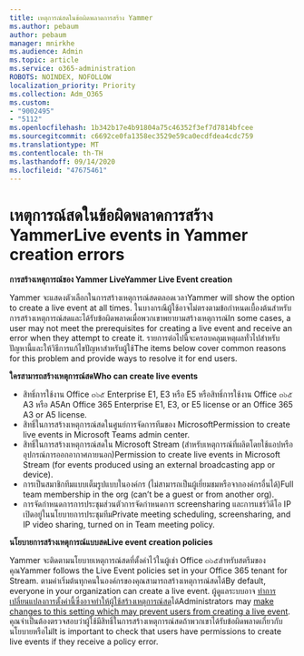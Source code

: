 ```yaml
---
title: เหตุการณ์สดในข้อผิดพลาดการสร้าง Yammer
ms.author: pebaum
author: pebaum
manager: mnirkhe
ms.audience: Admin
ms.topic: article
ms.service: o365-administration
ROBOTS: NOINDEX, NOFOLLOW
localization_priority: Priority
ms.collection: Adm_O365
ms.custom:
- "9002495"
- "5112"
ms.openlocfilehash: 1b342b17e4b91804a75c46352f3ef7d7814bfcee
ms.sourcegitcommit: c6692ce0fa1358ec3529e59ca0ecdfdea4cdc759
ms.translationtype: MT
ms.contentlocale: th-TH
ms.lasthandoff: 09/14/2020
ms.locfileid: "47675461"
---
```

# <a name="live-events-in-yammer-creation-errors"></a><span data-ttu-id="a617c-102">เหตุการณ์สดในข้อผิดพลาดการสร้าง Yammer</span><span class="sxs-lookup"><span data-stu-id="a617c-102">Live events in Yammer creation errors</span></span>

<span data-ttu-id="a617c-103">**การสร้างเหตุการณ์ของ Yammer Live**</span><span class="sxs-lookup"><span data-stu-id="a617c-103">**Yammer Live Event creation**</span></span>

<span data-ttu-id="a617c-104">Yammer จะแสดงตัวเลือกในการสร้างเหตุการณ์สดตลอดเวลา</span><span class="sxs-lookup"><span data-stu-id="a617c-104">Yammer will show the option to create a live event at all times.</span></span> <span data-ttu-id="a617c-105">ในบางกรณีผู้ใช้อาจไม่ตรงตามข้อกำหนดเบื้องต้นสำหรับการสร้างเหตุการณ์สดและได้รับข้อผิดพลาดเมื่อพวกเขาพยายามสร้างเหตุการณ์</span><span class="sxs-lookup"><span data-stu-id="a617c-105">In some cases, a user may not meet the prerequisites for creating a live event and receive an error when they attempt to create it.</span></span> <span data-ttu-id="a617c-106">รายการต่อไปนี้จะครอบคลุมเหตุผลทั่วไปสำหรับปัญหานี้และให้วิธีการแก้ไขปัญหาสำหรับผู้ใช้</span><span class="sxs-lookup"><span data-stu-id="a617c-106">The items below cover common reasons for this problem and provide ways to resolve it for end users.</span></span>

<span data-ttu-id="a617c-107">**ใครสามารถสร้างเหตุการณ์สด**</span><span class="sxs-lookup"><span data-stu-id="a617c-107">**Who can create live events**</span></span>
- <span data-ttu-id="a617c-108">สิทธิ์การใช้งาน Office ๓๖๕ Enterprise E1, E3 หรือ E5 หรือสิทธิ์การใช้งาน Office ๓๖๕ A3 หรือ A5</span><span class="sxs-lookup"><span data-stu-id="a617c-108">An Office 365 Enterprise E1, E3, or E5 license or an Office 365 A3 or A5 license.</span></span>
- <span data-ttu-id="a617c-109">สิทธิ์ในการสร้างเหตุการณ์สดในศูนย์การจัดการทีมของ Microsoft</span><span class="sxs-lookup"><span data-stu-id="a617c-109">Permission to create live events in Microsoft Teams admin center.</span></span>
- <span data-ttu-id="a617c-110">สิทธิ์ในการสร้างเหตุการณ์สดใน Microsoft Stream (สำหรับเหตุการณ์ที่ผลิตโดยใช้แอปหรืออุปกรณ์การออกอากาศภายนอก)</span><span class="sxs-lookup"><span data-stu-id="a617c-110">Permission to create live events in Microsoft Stream (for events produced using an external broadcasting app or device).</span></span>
- <span data-ttu-id="a617c-111">การเป็นสมาชิกทีมแบบเต็มรูปแบบในองค์กร (ไม่สามารถเป็นผู้เยี่ยมชมหรือจากองค์กรอื่นได้)</span><span class="sxs-lookup"><span data-stu-id="a617c-111">Full team membership in the org (can’t be a guest or from another org).</span></span>
- <span data-ttu-id="a617c-112">การจัดกำหนดการการประชุมส่วนตัวการจัดกำหนดการ screensharing และการแชร์วิดีโอ IP เปิดอยู่ในนโยบายการประชุมทีม</span><span class="sxs-lookup"><span data-stu-id="a617c-112">Private meeting scheduling, screensharing, and IP video sharing, turned on in Team meeting policy.</span></span>

<span data-ttu-id="a617c-113">**นโยบายการสร้างเหตุการณ์แบบสด**</span><span class="sxs-lookup"><span data-stu-id="a617c-113">**Live event creation policies**</span></span>

<span data-ttu-id="a617c-114">Yammer จะติดตามนโยบายเหตุการณ์สดที่ตั้งค่าไว้ในผู้เช่า Office ๓๖๕สำหรับสตรีมของคุณ</span><span class="sxs-lookup"><span data-stu-id="a617c-114">Yammer follows the Live Event policies set in your Office 365 tenant for Stream.</span></span> <span data-ttu-id="a617c-115">ตามค่าเริ่มต้นทุกคนในองค์กรของคุณสามารถสร้างเหตุการณ์สดได้</span><span class="sxs-lookup"><span data-stu-id="a617c-115">By default, everyone in your organization can create a live event.</span></span> <span data-ttu-id="a617c-116">ผู้ดูแลระบบอาจ [ทำการเปลี่ยนแปลงการตั้งค่านี้ซึ่งอาจทำให้ผู้ใช้สร้างเหตุการณ์สด](https://docs.microsoft.com/stream/live-event-administration#enabling-and-restricting-users-to-creating)ได้</span><span class="sxs-lookup"><span data-stu-id="a617c-116">Administrators may [make changes to this setting which may prevent users from creating a live event](https://docs.microsoft.com/stream/live-event-administration#enabling-and-restricting-users-to-creating).</span></span> <span data-ttu-id="a617c-117">คุณจำเป็นต้องตรวจสอบว่าผู้ใช้มีสิทธิ์ในการสร้างเหตุการณ์สดถ้าพวกเขาได้รับข้อผิดพลาดเกี่ยวกับนโยบายหรือไม่</span><span class="sxs-lookup"><span data-stu-id="a617c-117">It is important to check that users have permissions to create live events if they receive a policy error.</span></span>

